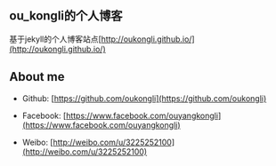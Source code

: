 ## ou_kongli的个人博客

基于jekyll的个人博客站点[http://oukongli.github.io/](http://oukongli.github.io/)

## About me

* Github: [https://github.com/oukongli](https://github.com/oukongli)

* Facebook: [https://www.facebook.com/ouyangkongli](https://www.facebook.com/ouyangkongli)

* Weibo: [http://weibo.com/u/3225252100](http://weibo.com/u/3225252100)

